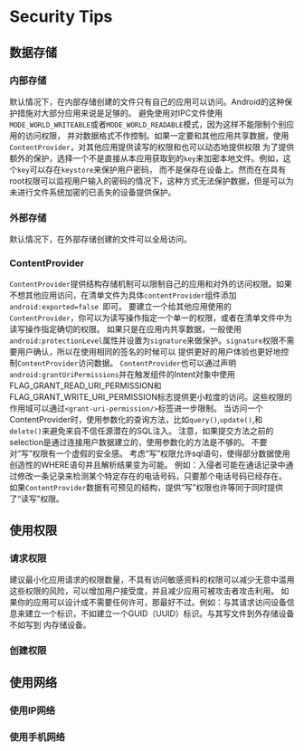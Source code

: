 # Security Tips

## 数据存储
### 内部存储
  默认情况下，在内部存储创建的文件只有自己的应用可以访问。Android的这种保护措施对大部分应用来说是足够的。
  避免使用对IPC文件使用` MODE_WORLD_WRITEABLE`或者`MODE_WORLD_READABLE`模式，因为这样不能限制个别应用的访问权限，
  并对数据格式不作控制。如果一定要和其他应用共享数据，使用`ContentProvider`，对其他应用提供读写的权限和也可以动态地提供权限
  为了提供额外的保护，选择一个不是直接从本应用获取到的`key`来加密本地文件。例如，这个`key`可以存在`keystore`来保护用户密码，
  而不是保存在设备上。然而在在具有root权限可以监视用户输入的密码的情况下，这种方式无法保护数据，但是可以为未进行文件系统加密的已丢失的设备提供保护。

### 外部存储
  默认情况下，在外部存储创建的文件可以全局访问。
### ContentProvider
  `ContentProvider`提供结构存储机制可以限制自己的应用和对外的访问权限。如果不想其他应用访问，在清单文件为具体`contentProvider`组件添加`android:exported=false `即可。
  要建立一个给其他应用使用的`ContentProvider`，你可以为读写操作指定一个单一的权限，或者在清单文件中为读写操作指定确切的权限。
  如果只是在应用内共享数据，一般使用`android:protectionLevel`属性并设置为`signature`来做保护。`signature`权限不需要用户确认，所以在使用相同的签名的时候可以
  提供更好的用户体验也更好地控制`ContentProvider`访问数据。
  `ContentProvider`也可以通过声明`android:grantUriPermissions`并在触发组件的Intent对象中使用FLAG_GRANT_READ_URI_PERMISSION和FLAG_GRANT_WRITE_URI_PERMISSION标志提供更小粒度的访问。这些权限的作用域可以通过`<grant-uri-permission/>`标签进一步限制。 当访问一个ContentProvider时，使用参数化的查询方法，比如`query()`,`update()`,和`delete()`来避免来自不信任源潜在的SQL注入。 注意，如果提交方法之前的selection是通过连接用户数据建立的，使用参数化的方法是不够的。
  不要对“写”权限有一个虚假的安全感。 考虑“写”权限允许sql语句，使得部分数据使用创造性的WHERE语句并且解析结果变为可能。 例如：入侵者可能在通话记录中通过修改一条记录来检测某个特定存在的电话号码，只要那个电话号码已经存在。 如果`ContentProvider`数据有可预见的结构，提供“写”权限也许等同于同时提供了“读写”权限。

## 使用权限
### 请求权限
  建议最小化应用请求的权限数量，不具有访问敏感资料的权限可以减少无意中滥用这些权限的风险，可以增加用户接受度，并且减少应用可被攻击者攻击利用。
  如果你的应用可以设计成不需要任何许可，那最好不过。例如：与其请求访问设备信息来建立一个标识，不如建立一个GUID（UUID）标识。与其写文件到外存储设备不如写到
  内存储设备。

### 创建权限

## 使用网络
### 使用IP网络
### 使用手机网络
